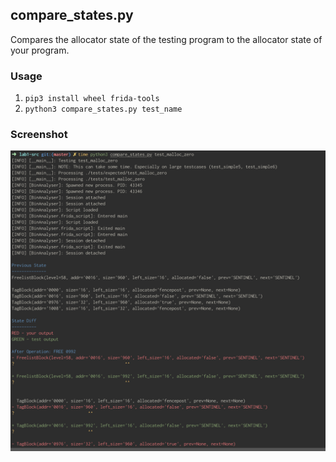 ## compare_states.py
Compares the allocator state of the testing program to the allocator state of your program.

### Usage
1. `pip3 install wheel frida-tools`
2. `python3 compare_states.py test_name`

### Screenshot
![](https://raw.githubusercontent.com/elnardu/cs252/master/lab1-tools/screenshot1.png)
